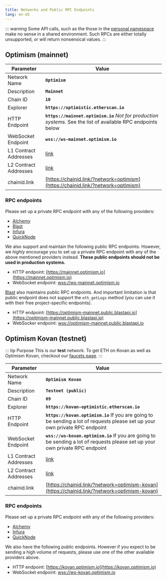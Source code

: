 ```yaml
---
title: Networks and Public RPC Endpoints
lang: en-US
---
```


::: warning
Some API calls, such as the those in the [personal namespace](https://geth.ethereum.org/docs/rpc/ns-personal) make no sense in a shared environment.
Such RPCs are either totally unsupported, or will return nonsensical values.
:::

## Optimism (mainnet)


| Parameter | Value |
| --------- | ----- |
| Network Name | **`Optimism`** |
| Description | **`Mainnet`** |
| Chain ID | **`10`** |
| Explorer | **`https://optimistic.etherscan.io`** |
| HTTP Endpoint | **`https://mainnet.optimism.io`** _Not for production systems._   See the list of available RPC endpoints below |
| WebSocket Endpoint | **`wss://ws-mainnet.optimism.io`** 
| L1 Contract Addresses | [link](https://github.com/ethereum-optimism/optimism/tree/develop/packages/contracts/deployments/mainnet#layer-1-contracts) |
| L2 Contract Addresses | [link](https://github.com/ethereum-optimism/optimism/tree/develop/packages/contracts/deployments/mainnet#layer-2-contracts) |
| chainid.link | [https://chainid.link/?network=optimism](https://chainid.link/?network=optimism)


### RPC endpoints

Please set up a private RPC endpoint with any of the following providers:
- [Alchemy](https://www.alchemy.com/layer2/optimism)
- [Blast](https://blastapi.io/public-api/optimism)
- [Infura](https://blog.infura.io/what-is-optimistic-ethereum/)
- [QuickNode](https://www.quicknode.com/chains/optimism)

We also support and maintain the following public RPC endpoints. 
However, we _highly_ encourage you to set up a private RPC endpoint with any of the above mentioned providers instead. 
**These public endpoints should not be used in production systems.**
- HTTP endpoint: [https://mainnet.optimism.io](https://mainnet.optimism.io)
- WebSocket endpoint: [wss://ws-mainnet.optimism.io](wss://ws-mainnet.optimism.io)


[Blast](https://blastapi.io/public-api/optimism) also maintains public RPC endpoints.
And important limitation is that public endpoint does not support the `eth_getLogs` method
(you can use it with their free project-specific endpoints).

- HTTP endpoint: [https://optimism-mainnet.public.blastapi.io](https://optimism-mainnet.public.blastapi.io)
- WebSocker endpoint: [wss://optimism-mainnet.public.blastapi.io](wss://optimism-mainnet.public.blastapi.io)

## Optimism Kovan (testnet)

::: tip Purpose
This is our **test** network. To get ETH on Kovan as well as Optimism Kovan, checkout our [faucets page](./faucets.md).
:::

| Parameter | Value |
| --------- | ----- |
| Network Name | **`Optimism Kovan`** |
| Description | **`Testnet (public)`** |
| Chain ID | **`69`** |
| Explorer | **`https://kovan-optimistic.etherscan.io`** |
| HTTP Endpoint | **`https://kovan.optimism.io`** If you are going to be sending a lot of requests please set up your own private RPC endpoint |
| WebSocket Endpoint | **`wss://ws-kovan.optimism.io`** If you are going to be sending a lot of requests please set up your own private RPC endpoint |
| L1 Contract Addresses | [link](https://github.com/ethereum-optimism/optimism/tree/develop/packages/contracts/deployments/kovan#layer-1-contracts) |
| L2 Contract Addresses | [link](https://github.com/ethereum-optimism/optimism/tree/develop/packages/contracts/deployments/kovan#layer-2-contracts) |
| chainid.link | [https://chainid.link/?network=optimism-kovan](https://chainid.link/?network=optimism-kovan)

### RPC endpoints

Please set up a private RPC endpoint with any of the following providers:
- [Alchemy](https://www.alchemy.com/layer2/optimism)
- [Infura](https://blog.infura.io/what-is-optimistic-ethereum/)
- [QuickNode](https://www.quicknode.com/chains/optimism)

We also have the following public endpoints. However if you expect to be sending a high volume of requests, please use one of the other available providers above.
- HTTP endpoint: [https://kovan.optimism.io](https://kovan.optimism.io)
- WebSocket endpoint: [wss://ws-kovan.optimism.io](wss://ws-kovan.optimism.io)
